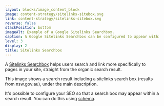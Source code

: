 ```yaml
---
layout: blocks/image_content_block
image: content-strategy/sitelinks-sitebox.svg
link: content-strategy/sitelinks-sitebox.svg
reverse: false
stackPosition: bottom
imageAlt: Example of a Google Sitelinks Searchbox.
caption: A Google Sitelinks Searchbox can be configured to appear within a search result.
level: 3
display: 2
title: Sitelinks Searchbox
---
```

A [Sitelinks Searchbox](https://developers.google.com/search/docs/data-types/sitelinks-searchbox) helps users search and link more specifically to pages in your site, straight from the organic search result.

This image shows a search result including a sitelinks search box (results from nsw.gov.au), under the main description.

It's possible to configure your SEO so that a search box may appear within a search result. You can do this using [schema](/content-strategy/search-engine-optimisation/on-page-seo/#schema).
